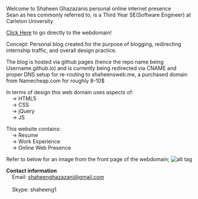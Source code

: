 <p style="          p:first-letter{
               text-transform: uppercase;
          }
        p {
        color: #424242;
        font-family: "Adobe Caslon Pro", "Hoefler Text", Georgia, Garamond, Times, serif;
	letter-spacing:0.1em;
	text-align:center;
	margin: 40px auto;
	text-transform: lowercase;
	line-height: 145%;
	font-size: 14pt;
	font-variant: small-caps;
        }">Welcome to Shaheen Ghazazanis personal online internet presence <br/>
        Sean as hes commonly referred to, is a Third Year SE(Software Engineer) at Carleton University</p>
<a href="http://shaheensweb.me">Click Here</a> to go directly to the webdomain! 

Concept: Personal blog created for the purpose of blogging, redirecting internship traffic, and overall design practice. <br />

The blog is hosted via github pages (hence the repo name being Username.github.io) and is currently being redirected
via CNAME and proper DNS setup for re-routing to shaheensweb.me, a purchased domain from Namecheap.com for roughly 8-10$ <br />

In terms of design this web domain uses aspects of: <br />
&nbsp;&nbsp;&nbsp;&nbsp;-> HTML5<br />
&nbsp;&nbsp;&nbsp;&nbsp;-> CSS<br />
&nbsp;&nbsp;&nbsp;&nbsp;-> jQuery <br />
&nbsp;&nbsp;&nbsp;&nbsp;-> JS <br />
  
This website contains: <br />
&nbsp;&nbsp;&nbsp;&nbsp;-> Resume <br />
&nbsp;&nbsp;&nbsp;&nbsp;-> Work Experience <br />
&nbsp;&nbsp;&nbsp;&nbsp;-> Online Web Presence <br />

Refer to below for an image from the front page of the webdomain;
![alt tag](http://i.imgur.com/SpKUBX8.jpg)

<b>Contact information</b> <br />
&nbsp;&nbsp;&nbsp;&nbsp;Email: shaheenghazazani@gmail.com  <br />     
&nbsp;&nbsp;&nbsp;&nbsp;Skype: shaheeng1 


  
  
